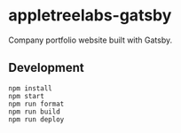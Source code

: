 # appletreelabs-gatsby

Company portfolio website built with Gatsby.

## Development

```
npm install
npm start
npm run format
npm run build
npm run deploy
```
